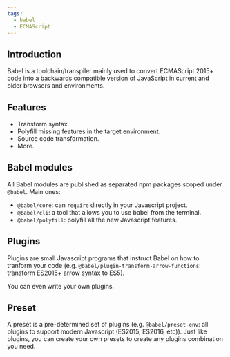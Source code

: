 ```yaml
---
tags:
  - babel
  - ECMAScript
---
```


## Introduction
Babel is a toolchain/transpiler mainly used to convert ECMAScript 2015+ code into a backwards compatible version of JavaScript in current and older browsers and environments.

## Features
- Transform syntax.
- Polyfill missing features in the target environment.
- Source code transformation.
- More.

## Babel modules
All Babel modules are published as separated npm packages scoped under `@babel`. Main ones:
- `@babel/core`: can `require` directly in your Javascript project.
- `@babel/cli`: a tool that allows you to use babel from the terminal.
- `@babel/polyfill`: polyfill all the new Javascript features.

## Plugins
Plugins are small Javascript programs that instruct Babel on how to tranform your code (e.g. `@babel/plugin-transform-arrow-functions`: transform ES2015+ arrow syntax to ES5).

You can even write your own plugins.

## Preset
A preset is a pre-determined set of plugins (e.g. `@babel/preset-env`: all plugins to support modern Javascript (ES2015, ES2016, etc)). Just like plugins, you can create your own presets to create any plugins combination you need.

